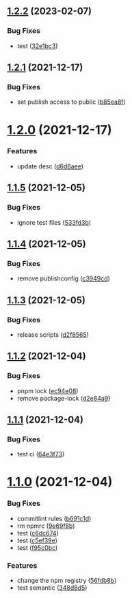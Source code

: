 ## [1.2.2](https://github.com/halil-pan/ts-lib-template/compare/v1.2.1...v1.2.2) (2023-02-07)


### Bug Fixes

* test ([32e1bc3](https://github.com/halil-pan/ts-lib-template/commit/32e1bc31e354cea97ce486f15593a18616c11f16))

## [1.2.1](https://github.com/halil-pan/ts-lib-template/compare/v1.2.0...v1.2.1) (2021-12-17)


### Bug Fixes

* set publish access to public ([b85ea8f](https://github.com/halil-pan/ts-lib-template/commit/b85ea8f21b17adb1548865b682057f5db86c56e6))

# [1.2.0](https://github.com/halil-pan/ts-lib-template/compare/v1.1.5...v1.2.0) (2021-12-17)


### Features

* update desc ([d6d6aee](https://github.com/halil-pan/ts-lib-template/commit/d6d6aeeccb83494731d2c00224124b24fee402c8))

## [1.1.5](https://github.com/STPace/ts-lib-template/compare/v1.1.4...v1.1.5) (2021-12-05)


### Bug Fixes

* ignore test files ([533fd3b](https://github.com/STPace/ts-lib-template/commit/533fd3b3bc8e0b81d3b000346b2f6f23d785cbec))

## [1.1.4](https://github.com/STPace/ts-lib-template/compare/v1.1.3...v1.1.4) (2021-12-05)


### Bug Fixes

* remove publishconfig ([c3949cd](https://github.com/STPace/ts-lib-template/commit/c3949cd5344e21115783e7af03a278d2be16c5c0))

## [1.1.3](https://github.com/STPace/ts-lib-template/compare/v1.1.2...v1.1.3) (2021-12-05)


### Bug Fixes

* release scripts ([d2f8565](https://github.com/STPace/ts-lib-template/commit/d2f8565514c254469ba40a97444fee71976435f1))

## [1.1.2](https://github.com/STPace/ts-lib-template/compare/v1.1.1...v1.1.2) (2021-12-04)


### Bug Fixes

* pnpm lock ([ec94e08](https://github.com/STPace/ts-lib-template/commit/ec94e0884069aa1128dcfcf792fc4c366c719610))
* remove package-lock ([d2e84a9](https://github.com/STPace/ts-lib-template/commit/d2e84a9a6c743f9e840e16608aaca02c438ec31d))

## [1.1.1](https://github.com/STPace/ts-lib-template/compare/v1.1.0...v1.1.1) (2021-12-04)


### Bug Fixes

* test ci ([64e3f73](https://github.com/STPace/ts-lib-template/commit/64e3f7348358bfc8343ab8e719bcaead922a4614))

# [1.1.0](https://github.com/STPace/ts-lib-template/compare/v1.0.0...v1.1.0) (2021-12-04)


### Bug Fixes

* commitlint rules ([b691c1d](https://github.com/STPace/ts-lib-template/commit/b691c1d0c820d2648be2019cabf20f2d011e24e3))
* rm npmrc ([9e69f8b](https://github.com/STPace/ts-lib-template/commit/9e69f8b5b2ce5a00d68e0f693b8d28edb8f1a9d9))
* test ([c6dc674](https://github.com/STPace/ts-lib-template/commit/c6dc674e881551ee040431ae07ecda645f9ca313))
* test ([c5ef39e](https://github.com/STPace/ts-lib-template/commit/c5ef39e1494be8ce233a56daa745b856657ff2de))
* test ([f95c0bc](https://github.com/STPace/ts-lib-template/commit/f95c0bc10a918c38614149cee433911c64ee0650))


### Features

* change the npm registry ([56fdb8b](https://github.com/STPace/ts-lib-template/commit/56fdb8bed07a0b002dcd19d83ddecf6bde0976e9))
* test semantic ([348d8d5](https://github.com/STPace/ts-lib-template/commit/348d8d553f2a755767ab15ed8ddca629706bb45a))
